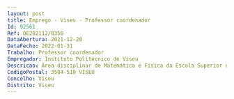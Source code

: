 ```yaml
--- 
layout: post
title: Emprego - Viseu - Professor coordenador
Id: 92561
Ref: OE202112/0358
DataAbertura: 2021-12-20
DataFecho: 2022-01-31
Trabalho: Professor coordenador
Empregador: Instituto Politécnico de Viseu
Descricao: Área disciplinar de Matemática e Física da Escola Superior de Tecnologia e Gestão de Viseu.Ao professor coordenador competem as funções constantes no artigo 2.º A e artigo 3.º n.º 5 do ECPDESP.
CodigoPostal: 3504-510 VISEU
Concelho: Viseu
Distrito: Viseu
--- 
```

